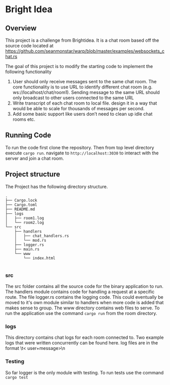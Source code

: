 # Bright Idea

## Overview

This project is a challenge from Brightidea. It is a chat room based off the source code located at https://github.com/seanmonstar/warp/blob/master/examples/websockets_chat.rs

The goal of this project is to modify the starting code to implement the following functionality

1. User should only receive messages sent to the same chat room. The core functionality is to use URL to identify different chat room (e.g. ws://localhost/chat/room1). Sending
   message to the same URL should only broadcast to other users connected to the same URL
2. Write transcript of each chat room to local file. design it in a way that would be able to scale for thousands of messages per second.
3. Add some basic support like users don’t need to clean up idle chat rooms etc.

## Running Code

To run the code first clone the repository. Then from top level directory execute `cargo run`. navigate to `http://localhost:3030` to interact with the server and join a chat room.

## Project structure

The Project has the following directory structure.

```
.
├── Cargo.lock
├── Cargo.toml
├── README.md
├── logs
│   ├── room1.log
│   └── room2.log
└── src
    ├── handlers
    │   ├── chat_handlers.rs
    │   └── mod.rs
    ├── logger.rs
    ├── main.rs
    └── www
        └── index.html


```

### src

The src folder contains all the source code for the binary application to run. The handlers module contains code for handling a request at a specific route. The file logger.rs
contains the logging code. This could eventually be moved to it's own module similar to handlers when more code is added that makes sense to group. The www directory contains web
files to serve. To run the application use the command
`cargo run` from the room directory.

### logs

This directory contains chat logs for each room connected to. Two example logs that were written concurrently can be found here. log files are in the format <timestamp>\t<
user+message>\n

### Testing

So far logger is the only module with testing. To run tests use the command `cargo test`